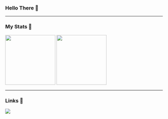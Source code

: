 <div align="left">
<h3>Hello There 👋</h3>
</div>
<hr>
<div align="left">
  <h3>My Stats 📝</h3>
    <a href="https://github.com/NoName-txt"><img height="160px" style="max-width: 100%;" src="https://github-readme-stats.vercel.app/api?username=noname-txt&show_icons=true&theme=tokyonight&include_all_commits=true&count_private=false"></a>
    <a href="https://github.com/NoName-txt"><img height="160px" style="max-width: 100%;" src="https://github-readme-stats.vercel.app/api/top-langs/?username=noname-txt&theme=tokyonight&layout=compact&langs_count=8"></a>
</div>
<hr>
<div align="left">
  <h3>Links 🔗</h3>
  <a href="https://discord.com/users/360322989515866112" target="_blank"><img src="https://shields.io/badge/NoName.txt-111111.svg?&style=for-the-badge&logo=discord&color=36393f"></a>
</div>
